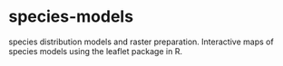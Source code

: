 # species-models
species distribution models and raster preparation. Interactive maps of species models using the leaflet package in R.
